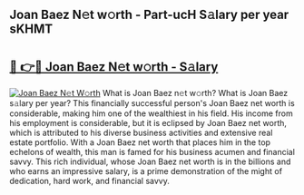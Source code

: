 ## Joan Baez N𝚎t w𝚘rth - Part-ucH S𝚊lary per year sKHMT

# <h2><a href="http://gc2tzr5.nevu.top/?p=Joan+Baez">🔗 👉🔴 Joan Baez N𝚎t w𝚘rth - S𝚊lary</a></h2>

[![Joan Baez N𝚎t W𝚘rth](https://i.imgur.com/Oavwk0R.jpeg)](http://gc2tzr5.nevu.top/?p=Joan+Baez)
What is Joan Baez n𝚎t w𝚘rth? What is Joan Baez s𝚊lary per year?
This financially successful person's Joan Baez net worth is considerable, making him one of the wealthiest in his field. His income from his employment is considerable, but it is eclipsed by Joan Baez net worth, which is attributed to his diverse business activities and extensive real estate portfolio. With a Joan Baez net worth that places him in the top echelons of wealth, this man is famed for his business acumen and financial savvy. This rich individual, whose Joan Baez net worth is in the billions and who earns an impressive salary, is a prime demonstration of the might of dedication, hard work, and financial savvy.
